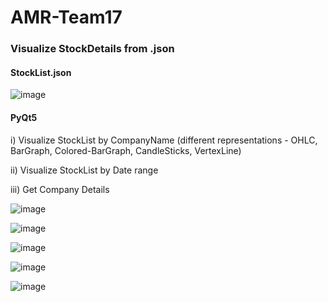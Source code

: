 # AMR-Team17
### Visualize StockDetails from .json 

#### StockList.json
![image](https://user-images.githubusercontent.com/69417101/148021594-31d382f9-7808-4f2d-90b3-ed5fec30e8c4.png)

#### PyQt5
i) Visualize StockList by CompanyName (different representations - OHLC, BarGraph, Colored-BarGraph, CandleSticks, VertexLine)

ii) Visualize StockList by Date range

iii) Get Company Details

![image](https://user-images.githubusercontent.com/69417101/148022461-bdfe7ae8-63ed-40ba-b406-6044b1bafffd.png)

![image](https://user-images.githubusercontent.com/69417101/148022600-3f26ee9a-ca3b-42d7-993e-34cd70d2d1b6.png)


![image](https://user-images.githubusercontent.com/69417101/148022575-a6c58c44-15c3-494b-b826-65b9e36fb205.png)


![image](https://user-images.githubusercontent.com/69417101/148022560-23857eee-b343-40cf-a02e-e75efa2cd175.png)


![image](https://user-images.githubusercontent.com/69417101/148022540-06a10b23-be6e-4b57-850e-f3988567cc48.png)






